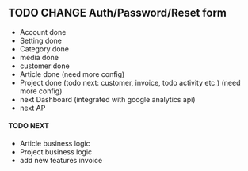 ## TODO CHANGE Auth/Password/Reset form


- Account done
- Setting done
- Category done
- media done
- customer done
- Article done (need more config)
- Project done (todo next: customer, invoice, todo activity etc.) (need more config)
- next Dashboard (integrated with google analytics api)
- next AP


#### TODO NEXT

- Article business logic
- Project business logic 
- add new features invoice
